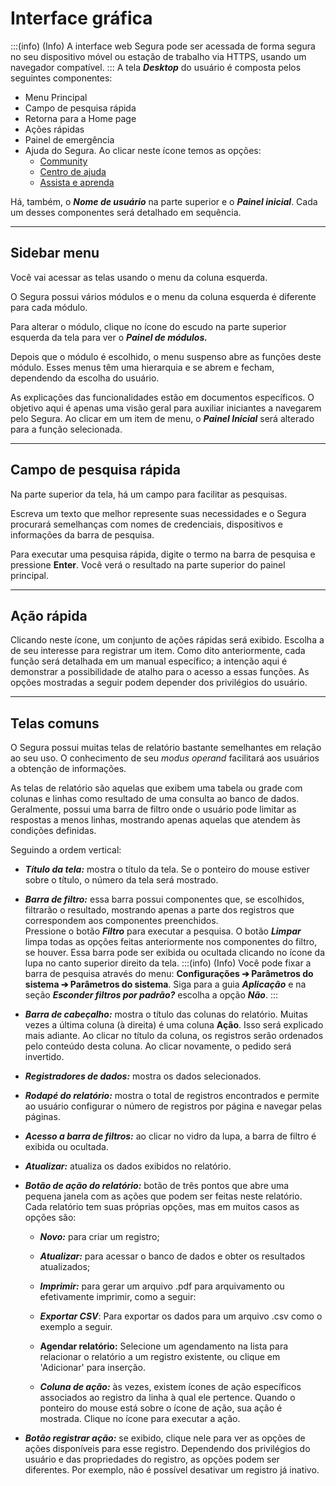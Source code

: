 # Interface gráfica

:::(info) (Info)
A interface web Segura pode ser acessada de forma segura no seu dispositivo móvel ou estação de trabalho via HTTPS, usando um navegador compatível.
:::
A tela ***Desktop*** do usuário é composta pelos seguintes componentes:

* Menu Principal  
* Campo de pesquisa rápida  
*  Retorna para a Home page  
* Ações rápidas  
* Painel de emergência  
* Ajuda do Segura. Ao clicar neste ícone temos as opções:  
    * [Community](https://community.Segura.io/?utm_source=product&utm_medium=help&utm_campaign=help_center)  
    * [Centro de ajuda](https://docs.Segura.io/?utm_source=product&utm_medium=help&utm_campaign=help_center)  
    * [Assista e aprenda](https://www.youtube.com/channel/UCpDms35l3tcrfb8kZSpeNYw/videos)

Há, também, o ***Nome de usuário*** na parte superior e o ***Painel inicial***. Cada um desses componentes será detalhado em sequência.

---

## Sidebar menu

Você vai acessar as telas usando o menu da coluna esquerda. 

O Segura possui vários módulos e o menu da coluna esquerda é diferente para cada módulo. 

Para alterar o módulo, clique no ícone do escudo na parte superior esquerda da tela para ver o ***Painel de módulos.***

Depois que o módulo é escolhido, o menu suspenso abre as funções deste módulo. Esses menus têm uma hierarquia e se abrem e fecham, dependendo da escolha do usuário. 

As explicações das funcionalidades estão em documentos específicos. O objetivo aqui é apenas uma visão geral para auxiliar iniciantes a navegarem pelo Segura. Ao clicar em um item de menu, o ***Painel Inicial*** será alterado para a função selecionada.

---

## Campo de pesquisa rápida

Na parte superior da tela, há um campo para facilitar as pesquisas. 

Escreva um texto que melhor represente suas necessidades e o Segura procurará semelhanças com nomes de credenciais, dispositivos e informações da barra de pesquisa.

Para executar uma pesquisa rápida, digite o termo na barra de pesquisa e pressione **Enter**. Você verá o resultado na parte superior do painel principal.

---

## Ação rápida

Clicando neste ícone, um conjunto de ações rápidas será exibido. Escolha a de seu interesse para registrar um item. Como dito anteriormente, cada função será detalhada em um manual específico; a intenção aqui é demonstrar a possibilidade de atalho para o acesso a essas funções. As opções mostradas a seguir podem depender dos privilégios do usuário.

---

## Telas comuns

O Segura possui muitas telas de relatório bastante semelhantes em relação ao seu uso. O conhecimento de seu *modus operand* facilitará aos usuários a obtenção de informações.

As telas de relatório são aquelas que exibem uma tabela ou grade com colunas e linhas como resultado de uma consulta ao banco de dados. Geralmente, possui uma barra de filtro onde o usuário pode limitar as respostas a menos linhas, mostrando apenas aquelas que atendem às condições definidas.

Seguindo a ordem vertical:

* ***Título da tela:*** mostra o título da tela. Se o ponteiro do mouse estiver sobre o título, o número da tela será mostrado.  
* ***Barra de filtro:*** essa barra possui componentes que, se escolhidos, filtrarão o resultado, mostrando apenas a parte dos registros que correspondem aos componentes preenchidos.  
  Pressione o botão ***Filtro*** para executar a pesquisa. O botão ***Limpar*** limpa todas as opções feitas anteriormente nos componentes do filtro, se houver. Essa barra pode ser exibida ou ocultada clicando no ícone da lupa no canto superior direito da tela.
:::(info) (Info)
Você pode fixar a barra de pesquisa através do menu: **Configurações ➔ Parâmetros do sistema ➔ Parâmetros do sistema**. Siga para a guia ***Aplicação*** e na seção ***Esconder filtros por padrão?*** escolha a opção ***Não***.
:::

* ***Barra de cabeçalho:*** mostra o título das colunas do relatório. Muitas vezes a última coluna (à direita) é uma coluna **Ação**. Isso será explicado mais adiante. Ao clicar no título da coluna, os registros serão ordenados pelo conteúdo desta coluna. Ao clicar novamente, o pedido será invertido.  
* ***Registradores de dados:*** mostra os dados selecionados.  
* ***Rodapé do relatório:*** mostra o total de registros encontrados e permite ao usuário configurar o número de registros por página e navegar pelas páginas.  
* ***Acesso a barra de filtros:*** ao clicar no vidro da lupa, a barra de filtro é exibida ou ocultada.  
* ***Atualizar:*** atualiza os dados exibidos no relatório.  
* ***Botão de ação do relatório:*** botão de três pontos que abre uma pequena janela com as ações que podem ser feitas neste relatório. Cada relatório tem suas próprias opções, mas em muitos casos as opções são:  
    * ***Novo:*** para criar um registro;  
    * ***Atualizar:*** para acessar o banco de dados e obter os resultados atualizados;  
    * ***Imprimir:*** para gerar um arquivo .pdf para arquivamento ou efetivamente imprimir, como a seguir:

    * ***Exportar CSV***: Para exportar os dados para um arquivo .csv como o exemplo a seguir.  
    *  **Agendar relatório:** Selecione um agendamento na lista para relacionar o relatório a um registro existente, ou clique em 'Adicionar' para inserção.  
    * ***Coluna de ação:*** às vezes, existem ícones de ação específicos associados ao registro da linha à qual ele pertence. Quando o ponteiro do mouse está sobre o ícone de ação, sua ação é mostrada. Clique no ícone para executar a ação.  
* ***Botão registrar ação:*** se exibido, clique nele para ver as opções de ações disponíveis para esse registro. Dependendo dos privilégios do usuário e das propriedades do registro, as opções podem ser diferentes. Por exemplo, não é possível desativar um registro já inativo.

